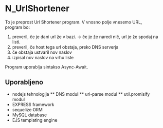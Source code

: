 # N_UrlShortener

To je preprost Url Shortener program. V vnosno polje vnesemo URL, program bo:

1. preveril, če je dani url že v bazi. -> če je že naredi nič, url je že spodaj na listi.
2. preveril, če host tega url obstaja, preko DNS serverja
3. če obstaja ustvaril nov naslov
4. izpisal nov naslov na vrhu liste

Program uporablja sintakso Async-Await.

## Uporabljeno

* nodejs tehnologija
** DNS modul
** url-parse modul
** util.promisify modul
* EXPRESS framework
* sequelize ORM
* MySQL database
* EJS templating engine

